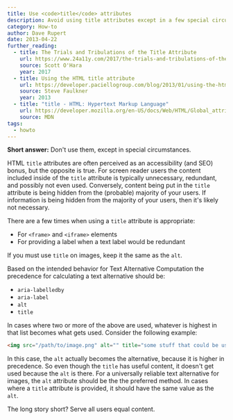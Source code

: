 ```yaml
---
title: Use <code>title</code> attributes
description: Avoid using title attributes except in a few special circumstances.
category: How-to
author: Dave Rupert
date: 2013-04-22
further_reading:
  - title: The Trials and Tribulations of the Title Attribute
    url: https://www.24a11y.com/2017/the-trials-and-tribulations-of-the-title-attribute/
    source: Scott O'Hara
    year: 2017
  - title: Using the HTML title attribute
    url: https://developer.paciellogroup.com/blog/2013/01/using-the-html-title-attribute-updated/
    source: Steve Faulkner
    year: 2013
  - title: "title - HTML: Hypertext Markup Language"
    url: https://developer.mozilla.org/en-US/docs/Web/HTML/Global_attributes/title
    source: MDN
tags:
  - howto
---
```


**Short answer:** Don't use them, except in special circumstances.

HTML `title` attributes are often perceived as an accessibility (and SEO) bonus, but the opposite is true. For screen reader users the content included inside of the `title` attribute is typically unnecessary, redundant, and possibly not even used. Conversely, content being put in the `title` attribute is being hidden from the (probable) majority of your users. If information is being hidden from the majority of your users, then it's likely not necessary.

There are a few times when using a `title` attribute is appropriate:

- For `<frame>` and `<iframe>` elements
- For providing a label when a text label would be redundant

If you must use `title` on images, keep it the same as the `alt`.

Based on the intended behavior for Text Alternative Computation the precedence for calculating a text alternative should be:

- `aria-labelledby`
- `aria-label`
- `alt`
- `title`

In cases where two or more of the above are used, whatever is highest in that list becomes what gets used. Consider the following example:

```html
<img src="/path/to/image.png" alt="" title="some stuff that could be useful" />
```

In this case, the `alt` actually becomes the alternative, because it is higher in precedence. So even though the `title` has useful content, it doesn't get used because the `alt` is there. For a universally reliable text alternative for images, the `alt` attribute should be the the preferred method. In cases where a `title` attribute is provided, it should have the same value as the `alt`.

The long story short? Serve all users equal content.
